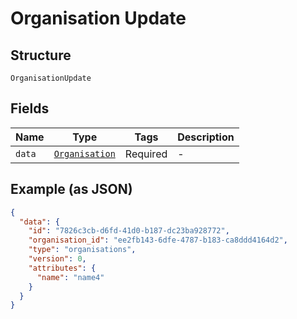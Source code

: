 
# Organisation Update

## Structure

`OrganisationUpdate`

## Fields

| Name | Type | Tags | Description |
|  --- | --- | --- | --- |
| `data` | [`Organisation`](../../doc/models/organisation.md) | Required | - |

## Example (as JSON)

```json
{
  "data": {
    "id": "7826c3cb-d6fd-41d0-b187-dc23ba928772",
    "organisation_id": "ee2fb143-6dfe-4787-b183-ca8ddd4164d2",
    "type": "organisations",
    "version": 0,
    "attributes": {
      "name": "name4"
    }
  }
}
```

